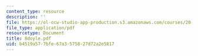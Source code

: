 ```yaml
---
content_type: resource
description: ''
file: https://ol-ocw-studio-app-production.s3.amazonaws.com/courses/20-010j-introduction-to-bioengineering-be-010j-spring-2006/b4519a577bfe67a3575827d72a2e5817_8doyle.pdf
file_type: application/pdf
resourcetype: Document
title: 8doyle.pdf
uid: b4519a57-7bfe-67a3-5758-27d72a2e5817
---
```

